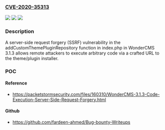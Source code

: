 ### [CVE-2020-35313](https://cve.mitre.org/cgi-bin/cvename.cgi?name=CVE-2020-35313)
![](https://img.shields.io/static/v1?label=Product&message=n%2Fa&color=blue)
![](https://img.shields.io/static/v1?label=Version&message=n%2Fa&color=blue)
![](https://img.shields.io/static/v1?label=Vulnerability&message=n%2Fa&color=brighgreen)

### Description

A server-side request forgery (SSRF) vulnerability in the addCustomThemePluginRepository function in index.php in WonderCMS 3.1.3 allows remote attackers to execute arbitrary code via a crafted URL to the theme/plugin installer.

### POC

#### Reference
- https://packetstormsecurity.com/files/160310/WonderCMS-3.1.3-Code-Execution-Server-Side-Request-Forgery.html

#### Github
- https://github.com/fardeen-ahmed/Bug-bounty-Writeups

